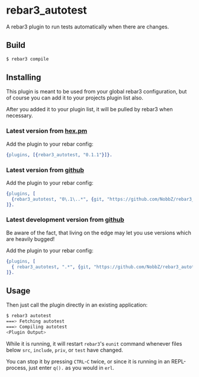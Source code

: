 rebar3_autotest
===============

A rebar3 plugin to run tests automatically when there are changes.

Build
-----

```sh
$ rebar3 compile
```

Installing
----------

This plugin is meant to be used from your global rebar3 configuration, but of course you can add it to your projects
plugin list also.

After you added it to your plugin list, it will be pulled by rebar3 when necessary.

### Latest version from [hex.pm](http://hex.pm/)

Add the plugin to your rebar config:

```erl
{plugins, [{rebar3_autotest, "0.1.1"}]}.
```

### Latest version from [github](https://github.com/NobbZ/rebar3_autotest)

Add the plugin to your rebar config:

```erl
{plugins, [
  {rebar3_autotest, "0\.1\..*", {git, "https://github.com/NobbZ/rebar3_autotest.git", {branch, "master"}}}
]}.
```

### Latest development version from [github](https://github.com/NobbZ/rebar3_autotest)

Be aware of the fact, that living on the edge may let you use versions which are heavily bugged!

Add the plugin to your rebar config:

```erl
{plugins, [
  { rebar3_autotest, ".*", {git, "https://github.com/NobbZ/rebar3_autotest.git", {branch, "develop"}}}
]}.
```

Usage
-----

Then just call the plugin directly in an existing application:

```sh
$ rebar3 autotest
===> Fetching autotest
===> Compiling autotest
<Plugin Output>
```

While it is running, it will restart `rebar3`'s `eunit` command whenever files below `src`, `include`, `priv`, or `test`
have changed.

You can stop it by pressing `CTRL`-`C` twice, or since it is running in an REPL-process, just enter `q().` as you would
in `erl`.
